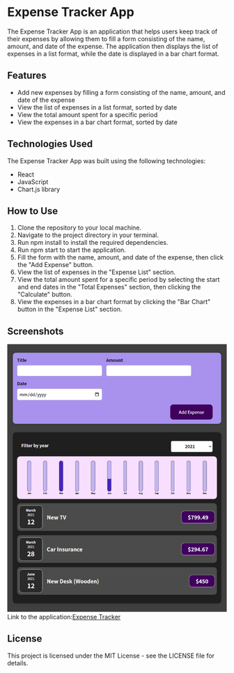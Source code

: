 # Expense Tracker App
The Expense Tracker App is an application that helps users keep track of their expenses by allowing them to fill a form consisting of the name, amount, and date of the expense. The application then displays the list of expenses in a list format, while the date is displayed in a bar chart format.

## Features
- Add new expenses by filling a form consisting of the name, amount, and date of the expense
- View the list of expenses in a list format, sorted by date
- View the total amount spent for a specific period
- View the expenses in a bar chart format, sorted by date
## Technologies Used
The Expense Tracker App was built using the following technologies:

- React
- JavaScript
- Chart.js library
## How to Use
1. Clone the repository to your local machine.
2. Navigate to the project directory in your terminal.
3. Run npm install to install the required dependencies.
4. Run npm start to start the application.
5. Fill the form with the name, amount, and date of the expense, then click the "Add Expense" button.
6. View the list of expenses in the "Expense List" section.
7. View the total amount spent for a specific period by selecting the start and end dates in the "Total Expenses" section, then clicking the "Calculate" button.
8. View the expenses in a bar chart format by clicking the "Bar Chart" button in the "Expense List" section.
## Screenshots
![image of Expense Tracker](/public/ExpenseTracker2.png)
Link to the application:[Expense Tracker]()

## License
This project is licensed under the MIT License - see the LICENSE file for details.